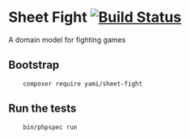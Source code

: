 # Sheet Fight [![Build Status](https://travis-ci.org/CDV-Yami/sheet-fight.svg?branch=master)](https://travis-ci.org/CDV-Yami/sheet-fight)

A domain model for fighting games

## Bootstrap

```
    composer require yami/sheet-fight
```


## Run the tests

```
    bin/phpspec run 
```
